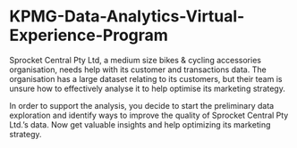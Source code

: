 # KPMG-Data-Analytics-Virtual-Experience-Program

Sprocket Central Pty Ltd, a medium size bikes & cycling accessories organisation, needs help with its customer and transactions data. The organisation has a large dataset relating to its customers, but their team is unsure how to effectively analyse it to help optimise its marketing strategy. 

In order to support the analysis, you decide to start the preliminary data exploration and identify ways to improve the quality of Sprocket Central Pty Ltd.’s data. Now get valuable insights and help optimizing its marketing strategy.    
